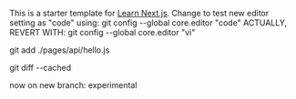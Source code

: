 This is a starter template for [Learn Next.js](https://nextjs.org/learn).
Change to test new editor setting as "code" using:
git config --global core.editor "code"
ACTUALLY, REVERT WITH:
git config --global core.editor "vi"

git add ./pages/api/hello.js

git diff --cached

now on new branch: experimental
